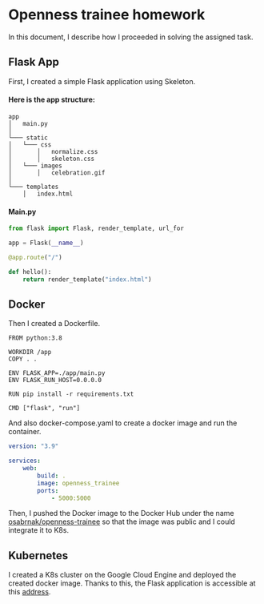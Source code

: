 # Openness trainee homework

In this document, I describe how I proceeded in solving the assigned task.

## Flask App

First, I created a simple Flask application using Skeleton. 
#### Here is the app structure:

```
app
│   main.py
│
└─── static
│   └─── css
│       │   normalize.css
│       │   skeleton.css
│   └─── images
│       │   celebration.gif
│
└─── templates
    │   index.html
```

#### Main.py

```python
from flask import Flask, render_template, url_for

app = Flask(__name__)

@app.route("/")

def hello():
    return render_template("index.html")
```

## Docker
Then I created a Dockerfile.

```docker
FROM python:3.8

WORKDIR /app
COPY . .

ENV FLASK_APP=./app/main.py
ENV FLASK_RUN_HOST=0.0.0.0

RUN pip install -r requirements.txt

CMD ["flask", "run"]
```

And also docker-compose.yaml to create a docker image and run the container.

```yaml
version: "3.9"

services:
    web:
        build: .
        image: openness_trainee
        ports:
            - 5000:5000
```
Then, I pushed the Docker image to the Docker Hub under the name  [osabrnak/openness-trainee](https://hub.docker.com/repository/docker/osabrnak/openness-trainee)  so that the image was public and I could integrate it to K8s.

## Kubernetes
I created a K8s cluster on the Google Cloud Engine and deployed the created docker image. Thanks to this, the Flask application is accessible at this [address](http://34.116.224.146:5000).